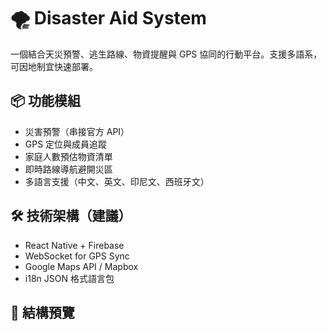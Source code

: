 # 🌪️ Disaster Aid System

一個結合天災預警、逃生路線、物資提醒與 GPS 協同的行動平台。支援多語系，可因地制宜快速部署。

## 📦 功能模組

- 災害預警（串接官方 API）
- GPS 定位與成員追蹤
- 家庭人數預估物資清單
- 即時路線導航避開災區
- 多語言支援（中文、英文、印尼文、西班牙文）

## 🛠 技術架構（建議）

- React Native + Firebase
- WebSocket for GPS Sync
- Google Maps API / Mapbox
- i18n JSON 格式語言包

## 📁 結構預覽

